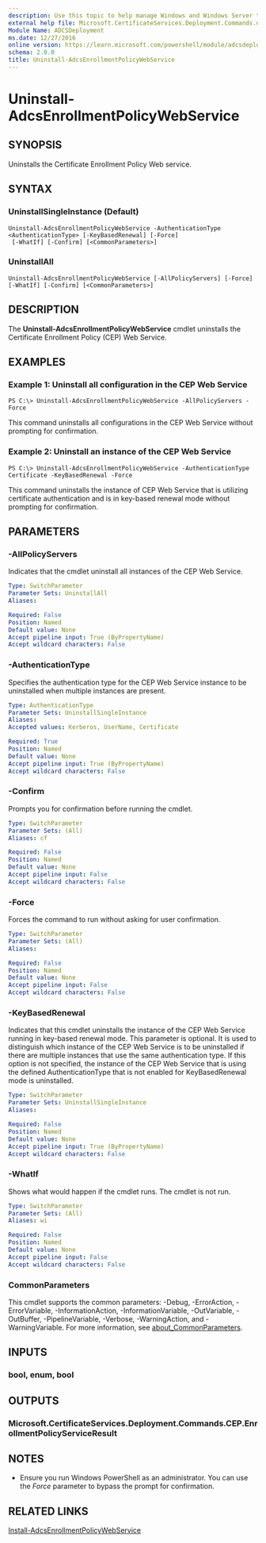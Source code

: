 ```yaml
---
description: Use this topic to help manage Windows and Windows Server technologies with Windows PowerShell.
external help file: Microsoft.CertificateServices.Deployment.Commands.dll-Help.xml
Module Name: ADCSDeployment
ms.date: 12/27/2016
online version: https://learn.microsoft.com/powershell/module/adcsdeployment/uninstall-adcsenrollmentpolicywebservice?view=windowsserver2019-ps&wt.mc_id=ps-gethelp
schema: 2.0.0
title: Uninstall-AdcsEnrollmentPolicyWebService
---
```


# Uninstall-AdcsEnrollmentPolicyWebService

## SYNOPSIS
Uninstalls the Certificate Enrollment Policy Web service.

## SYNTAX

### UninstallSingleInstance (Default)
```
Uninstall-AdcsEnrollmentPolicyWebService -AuthenticationType <AuthenticationType> [-KeyBasedRenewal] [-Force]
 [-WhatIf] [-Confirm] [<CommonParameters>]
```

### UninstallAll
```
Uninstall-AdcsEnrollmentPolicyWebService [-AllPolicyServers] [-Force] [-WhatIf] [-Confirm] [<CommonParameters>]
```

## DESCRIPTION
The **Uninstall-AdcsEnrollmentPolicyWebService** cmdlet uninstalls the Certificate Enrollment Policy (CEP) Web Service.

## EXAMPLES

### Example 1: Uninstall all configuration in the CEP Web Service
```
PS C:\> Uninstall-AdcsEnrollmentPolicyWebService -AllPolicyServers -Force
```

This command uninstalls all configurations in the CEP Web Service without prompting for confirmation.

### Example 2: Uninstall an instance of the CEP Web Service
```
PS C:\> Uninstall-AdcsEnrollmentPolicyWebService -AuthenticationType Certificate -KeyBasedRenewal -Force
```

This command uninstalls the instance of CEP Web Service that is utilizing certificate authentication and is in key-based renewal mode without prompting for confirmation.

## PARAMETERS

### -AllPolicyServers
Indicates that the cmdlet uninstall all instances of the CEP Web Service.

```yaml
Type: SwitchParameter
Parameter Sets: UninstallAll
Aliases: 

Required: False
Position: Named
Default value: None
Accept pipeline input: True (ByPropertyName)
Accept wildcard characters: False
```

### -AuthenticationType
Specifies the authentication type for the CEP Web Service instance to be uninstalled when multiple instances are present.

```yaml
Type: AuthenticationType
Parameter Sets: UninstallSingleInstance
Aliases: 
Accepted values: Kerberos, UserName, Certificate

Required: True
Position: Named
Default value: None
Accept pipeline input: True (ByPropertyName)
Accept wildcard characters: False
```

### -Confirm
Prompts you for confirmation before running the cmdlet.

```yaml
Type: SwitchParameter
Parameter Sets: (All)
Aliases: cf

Required: False
Position: Named
Default value: None
Accept pipeline input: False
Accept wildcard characters: False
```

### -Force
Forces the command to run without asking for user confirmation.

```yaml
Type: SwitchParameter
Parameter Sets: (All)
Aliases: 

Required: False
Position: Named
Default value: None
Accept pipeline input: False
Accept wildcard characters: False
```

### -KeyBasedRenewal
Indicates that this cmdlet uninstalls the instance of the CEP Web Service running in key-based renewal mode.
This parameter is optional.
It is used to distinguish which instance of the CEP Web Service is to be uninstalled if there are multiple instances that use the same authentication type.
If this option is not specified, the instance of the CEP Web Service that is using the defined AuthenticationType that is not enabled for KeyBasedRenewal mode is uninstalled.

```yaml
Type: SwitchParameter
Parameter Sets: UninstallSingleInstance
Aliases: 

Required: False
Position: Named
Default value: None
Accept pipeline input: True (ByPropertyName)
Accept wildcard characters: False
```

### -WhatIf
Shows what would happen if the cmdlet runs. The cmdlet is not run.

```yaml
Type: SwitchParameter
Parameter Sets: (All)
Aliases: wi

Required: False
Position: Named
Default value: None
Accept pipeline input: False
Accept wildcard characters: False
```

### CommonParameters
This cmdlet supports the common parameters: -Debug, -ErrorAction, -ErrorVariable, -InformationAction, -InformationVariable, -OutVariable, -OutBuffer, -PipelineVariable, -Verbose, -WarningAction, and -WarningVariable. For more information, see [about_CommonParameters](https://go.microsoft.com/fwlink/?LinkID=113216).

## INPUTS

### bool, enum, bool

## OUTPUTS

### Microsoft.CertificateServices.Deployment.Commands.CEP.EnrollmentPolicyServiceResult

## NOTES
* Ensure you run Windows PowerShell as an administrator. You can use the *Force* parameter to bypass the prompt for confirmation.

## RELATED LINKS

[Install-AdcsEnrollmentPolicyWebService](./Install-AdcsEnrollmentPolicyWebService.md)

